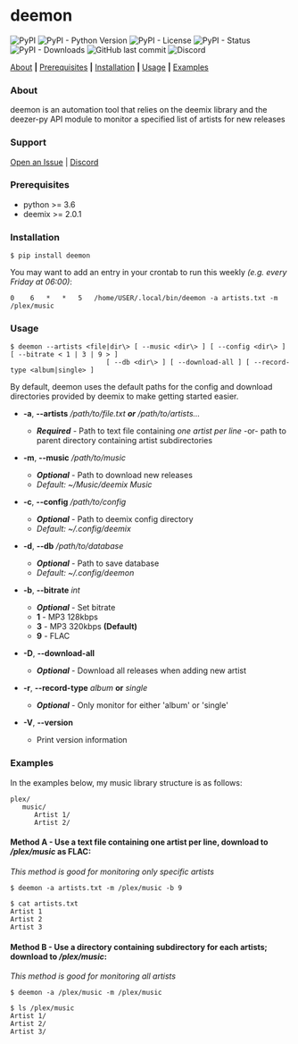 # deemon
![PyPI](https://img.shields.io/pypi/v/deemon?style=flat-square)
![PyPI - Python Version](https://img.shields.io/pypi/pyversions/deemon?style=flat-square)
![PyPI - License](https://img.shields.io/pypi/l/deemon?style=flat-square)
![PyPI - Status](https://img.shields.io/pypi/status/deemon?style=flat-square)
![PyPI - Downloads](https://img.shields.io/pypi/dm/deemon?style=flat-square)
![GitHub last commit](https://img.shields.io/github/last-commit/digitalec/deemon?style=flat-square)
![Discord](https://img.shields.io/discord/831356172464160838?style=flat-square)


[About](#about) **|** [Prerequisites](#prerequisites) **|** [Installation](#installation) **|** [Usage](#usage) **|** [Examples](#examples)


### About
deemon is an automation tool that relies on the deemix library and
the deezer-py API module to monitor a specified list of artists for new releases

### Support
[Open an Issue](https://github.com/digitalec/deemon/issues/new) | [Discord](https://discord.gg/KzNCG2tkvn)


### Prerequisites
* python >= 3.6
* deemix >= 2.0.1

### Installation

```$ pip install deemon```

You may want to add an entry in your crontab to run this weekly _(e.g. every Friday at 06:00)_:

```0    6   *   *   5   /home/USER/.local/bin/deemon -a artists.txt -m /plex/music```

### Usage
```
$ deemon --artists <file|dir\> [ --music <dir\> ] [ --config <dir\> ] [ --bitrate < 1 | 3 | 9 > ]
                        [ --db <dir\> ] [ --download-all ] [ --record-type <album|single> ]
```

By default, deemon uses the default paths for the config and download directories
provided by deemix to make getting started easier.

* **-a**, **--artists** _/path/to/file.txt_ _**or**_ _/path/to/artists..._

    * ***Required*** - Path to text file containing _one artist per line_ -or- path to parent directory containing artist subdirectories


* **-m**, **--music** _/path/to/music_

    * ***Optional*** - Path to download new releases
    * _Default: ~/Music/deemix Music_
    

* **-c**, **--config** _/path/to/config_

    * ***Optional*** - Path to deemix config directory
    * _Default: ~/.config/deemix_


* **-d**, **--db** _/path/to/database_

    * ***Optional*** - Path to save database
    * _Default: ~/.config/deemon_
    

* **-b**, **--bitrate** _int_

    * ***Optional*** - Set bitrate
    * **1** - MP3 128kbps
    * **3** - MP3 320kbps **(Default)**
    * **9** - FLAC


* **-D**, **--download-all**

    * ***Optional*** - Download all releases when adding new artist


* **-r**, **--record-type** _album_ **or** _single_

    * ***Optional*** - Only monitor for either 'album' or 'single'


* **-V**, **--version**

    * Print version information

### Examples
In the examples below, my music library structure is as follows:
```
plex/
   music/
      Artist 1/
      Artist 2/
```

#### Method A - Use a text file containing one artist per line, download to _/plex/music_ as FLAC:
_This method is good for monitoring only specific artists_

```
$ deemon -a artists.txt -m /plex/music -b 9
```

```
$ cat artists.txt
Artist 1
Artist 2
Artist 3
```

#### Method B - Use a directory containing subdirectory for each artists; download to _/plex/music_:
_This method is good for monitoring all artists_

```
$ deemon -a /plex/music -m /plex/music
```

```
$ ls /plex/music
Artist 1/
Artist 2/
Artist 3/
```
